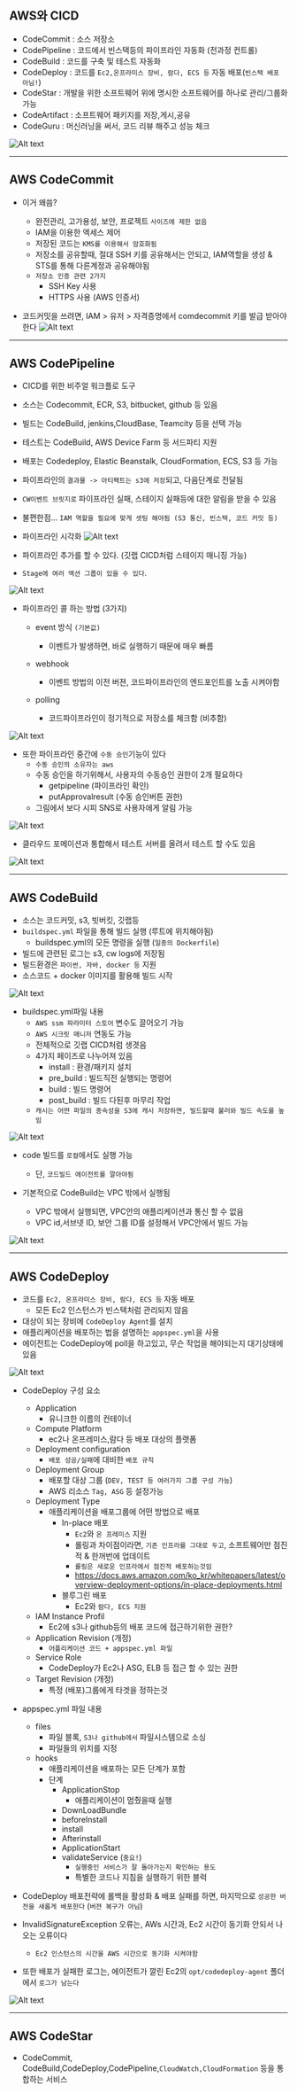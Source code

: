 ## AWS와 CICD

- CodeCommit : 소스 저장소
- CodePipeline : 코드에서 빈스택등의 파이프라인 자동화  (전과정 컨트롤)
- CodeBuild : 코드를 구축 및 테스트 자동화
- CodeDeploy : 코드를 `Ec2,온프라미스 장비, 람다, ECS 등` 자동 배포(`빈스택 배포 아님!`) 
- CodeStar : 개발을 위한 소프트웨어 위에 명시한 소프트웨어를 하나로 관리/그룹화 가능
- CodeArtifact : 소프트웨어 패키지를 저장,게시,공유
- CodeGuru : 머신러닝을 써서, 코드 리뷰 해주고 성능 체크


![Alt text](../etc/image3/cicd_%EC%86%8C%EA%B0%9C.png)



----------------------------------

## AWS CodeCommit

- 이거 왜씀?
  - 완전관리, 고가용성, 보안, 프로젝트 `사이즈에 제한 없음`
  - IAM을 이용한 엑세스 제어
  - 저장된 코드는 `KMS를 이용해서 암호화됨`
  - 저장소를 공유할때, 절대 SSH 키를 공유해서는 안되고, IAM역할을 생성 & STS를 통해 다른계정과 공유해야됨
  - `저장소 인증 관련 2가지`
    - SSH Key 사용
    - HTTPS 사용 (AWS 인증서)


- 코드커밋을 쓰려면, IAM > 유저 > 자격증명에서 comdecommit 키를 발급 받아야한다
![Alt text](../etc/image3/cicd_codecommit_IAM%EC%9E%90%EA%B2%A9%EC%A6%9D%EB%AA%85.png)



----------------------------
## AWS CodePipeline

- CICD를 위한 비주얼 워크플로 도구
- 소스는 Codecommit, ECR, S3, bitbucket, github 등 있음
- 빌드는 CodeBuild, jenkins,CloudBase, Teamcity 등을 선택 가능
- 테스트는 CodeBuild, AWS Device Farm 등 서드파티 지원
- 배포는 Codedeploy, Elastic Beanstalk, CloudFormation, ECS, S3 등 가능
- 파이프라인의 `결과물 -> 아티팩트는 s3에 저장`되고, 다음단계로 전달됨
- `CW이벤트 브릿지로` 파이프라인 실패, 스테이지 실패등에 대한 알림을 받을 수 있음
- 불편한점...  `IAM 역할을 필요에 맞게 셋팅 해야됨 (S3 통신, 빈스텍, 코드 커밋 등) `

- 파이프라인 시각화
![Alt text](../etc/image3/cicd_%ED%8C%8C%EC%9D%B4%ED%94%84%EB%9D%BC%EC%9D%B8ui.png)

- 파이프라인 추가를 할 수 있다. (깃랩 CICD처럼 스테이지 매니징 가능)
- `Stage에 여러 액션 그룹이 있을 수 있다`.

![Alt text](../etc/image3/cicd_%EC%8A%A4%ED%85%8C%EC%9D%B4%EC%A7%80%EC%95%A1%EC%85%98%EA%B7%B8%EB%A3%B9.png)




- 파이프라인 콜 하는 방법 (3가지)
  - event 방식 `(기본값)`
    - 이벤트가 발생하면, 바로 실행하기 때문에 매우 빠름
  - webhook
    - 이벤트 방법의 이전 버젼, 코드파이프라인의 엔드포인트를 노출 시켜야함

  - polling
    - 코드파이프라인이 정기적으로 저장소를 체크함 (비추함)

![Alt text](../etc/image3/cicd%ED%8C%8C%EC%9D%B4%ED%94%84%EB%9D%BC%EC%9D%B8%EC%BD%9C.png)



- 또한 파이프라인 중간에 `수동 승인`기능이 있다
  - `수동 승인의 소유자는 aws`
  - 수동 승인을 하기위해서, 사용자의 수동승인 권한이 2개 필요하다
    - getpipeline (파이프라인 확인)
    - putApprovalresult (수동 승인버튼 권한)
  - 그림에서 보다 시피 SNS로 사용자에게 알림 가능

![Alt text](../etc/image3/cicd_%EC%88%98%EB%8F%99%EB%B2%84%ED%8A%BC.png)




- 클라우드 포메이션과 통합해서 테스트 서버를 올려서 테스트 할 수도 있음

![Alt text](../etc/image3/cicd_%ED%8C%8C%EC%9D%B4%ED%94%84%EB%9D%BC%EC%9D%B8%ED%8F%AC%EB%A9%94%EC%9D%B4%EC%85%98.png)

-----------------------------------

## AWS CodeBuild

- 소스는 코드커밋, s3, 빗버킷, 깃랩등
- `buildspec.yml` 파일을 통해 빌드 실행 (루트에 위치해야됨)
  - buildspec.yml의 모든 명령을 실행 (`일종의 Dockerfile`)
- 빌드에 관련된 로그는 s3, cw logs에 저장됨
- 빌드환경은 `파이썬, 자바, docker 등` 지원
- 소스코드 + docker 이미지를 활용해 빌드 시작

![Alt text](../etc/image3/cicd_%EB%B9%8C%EB%93%9C%EC%9E%91%EB%8F%99%EB%B0%A9%EC%8B%9D.png)




- buildspec.yml파일 내용
  - `AWS ssm 파라미터 스토어` 변수도 끌어오기 가능
  - `AWS 시크릿 매니저` 연동도 가능
  - 전체적으로 깃랩 CICD처럼 생겻음
  - 4가지 페이즈로 나누어져 있음
    - install : 환경/패키지 설치
    - pre_build : 빌드직전 실행되는 명령어
    - build : 빌드 명령어
    - post_build : 빌드 다된후 마무리 작업
  - `캐시는 어떤 파일의 종속성을 S3에 캐시 저장하면, 빌드할때 불러와 빌드 속도를 높임`

![Alt text](../etc/image3/cicd_%EB%B9%8C%EB%93%9C%ED%8C%8C%EC%9D%BC%EC%98%88%EC%8B%9C.png)


- code 빌드를 `로컬`에서도 실행 가능
  - 단, `코드빌드 에이전트를 깔아야됨`

- 기본적으로 CodeBuild는 VPC 밖에서 실행됨
  - VPC 밖에서 실행되면, VPC안의 애플리케이션과 통신 할 수 없음
  - VPC id,서브넷 ID, 보안 그룹 ID를 설정해서 VPC안에서 빌드 가능

![Alt text](../etc/image3/cicd_vpc%EB%82%B4%EB%B6%80%EB%B9%8C%EB%93%9C.png)

---------------------
## AWS CodeDeploy
- 코드를 `Ec2, 온프라미스 장비, 람다, ECS 등` 자동 배포
  - 모든 Ec2 인스턴스가 빈스택처럼 관리되지 않음
- 대상이 되는 장비에 `CodeDeploy Agent`를 설치
- 애플리케이션을 배포하는 법을 설명하는 `appspec.yml`을 사용 
- 에이전트는 CodeDeploy에 poll을 하고있고, 무슨 작업을 해야되는지 대기상태에 있음

![Alt text](../etc/image3/cicd_deploy%EC%A0%84%EA%B0%9C%EB%8F%84.png)


- CodeDeploy 구성 요소
  - Application 
    - 유니크한 이름의 컨테이너
  - Compute Platform
    - ec2나 온프레미스,람다 등 배포 대상의 플랫폼
  - Deployment configuration
    - `배포 성공/실패`에 대비한 `배포 규칙`
  - Deployment Group 
    -  배포할 대상 그룹 (`DEV, TEST 등 여러가지 그룹 구성 가능`)
    -  AWS 리소스 `Tag, ASG` 등 설정가능
  - Deployment Type
    - 애플리케이션을 배포그룹에 어떤 방법으로 배포
      - In-place 배포
        - `Ec2`와 `온 프레미스` 지원
        - 롤링과 차이점이라면, `기존 인프라를 그대로 두고`, 소프트웨어만 점진적 & 한꺼번에 업데이트
        - `롤링은 새로운 인프라에서 점진적 배포하는것임`
        - https://docs.aws.amazon.com/ko_kr/whitepapers/latest/overview-deployment-options/in-place-deployments.html
      - 블루그린 배포
        - Ec2와 `람다, ECS 지원` 
  - IAM Instance Profil
    - Ec2에 s3나 github등의 배포 코드에 접근하기위한 권한?
  - Application Revision (개정)
    - `어플리케이션 코드 + appspec.yml 파일`
  - Service Role
    - CodeDeploy가 Ec2나 ASG, ELB 등 접근 할 수 있는 권한
  - Target Revision (개정)
    - 특정 (배포)그룹에게 타겟을 정하는것







- appspec.yml 파일 내용
  - files
    - 파일 블록, `S3나 github에서` 파일시스템으로 소싱
    - 파일들의 위치를 지정
  - hooks
    - 애플리케이션을 배포하는 모든 단계가 포함
    - 단계
      - ApplicationStop 
        - 애플리케이션이 멈췄을때 실행
      - DownLoadBundle
      - beforeInstall
      - install
      - Afterinstall
      - ApplicationStart
      - validateService (`중요!`) 
        - `실행중인 서비스가 잘 돌아가는지 확인하는 용도`
        - 특별한 코드나 지침을 실행하기 위한 블럭

- CodeDeploy 배포전략에 롤백을 활성화 & 배포 실패를 하면, 마지막으로 `성공한 버전을 새롭게 배포한다` (`버젼 복구가 아님`)

- InvalidSignatureException 오류는, AWs 시간과, Ec2 시간이 동기화 안되서 나오는 오류이다
  - `Ec2 인스턴스의 시간을 AWS 시간으로 동기화 시켜야함`
- 또한 배포가 실패한 로그는, 에이전트가 깔린 Ec2의 `opt/codedeploy-agent` 폴더에서 `로그가 남는다`

![Alt text](../etc/image3/cicd_%EC%BD%94%EB%93%9C%EB%94%94%ED%94%8C%EB%A1%9C%EC%9D%B4%EC%8B%9C%EA%B0%84.png)





---------------------------
## AWS CodeStar

- CodeCommit, CodeBuild,CodeDeploy,CodePipeline,`CloudWatch,CloudFormation` 등을 통합하는 서비스















